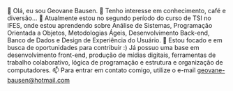 👋 Olá, eu sou Geovane Bausen.
👀 Tenho interesse em conhecimento, café e diversão...
🌱 Atualmente estou no segundo período do curso de TSI no IFES, onde estou aprendendo sobre Análise de Sistemas, Programação Orientada a Objetos, Metodologias Ágeis, Desenvolvimento Back-end, Banco de Dados e Design de Experiência do Usuário.
💞️ Estou focado e em busca de oportunidades para contribuir :)
Já possuo uma base em desenvolvimento front-end, produção de mídias digitais, ferramentas de trabalho colaborativo, lógica de programação e estrutura e organização de computadores.
📫 Para entrar em contato comigo, utilize o e-mail geovane-bausen@hotmail.com
